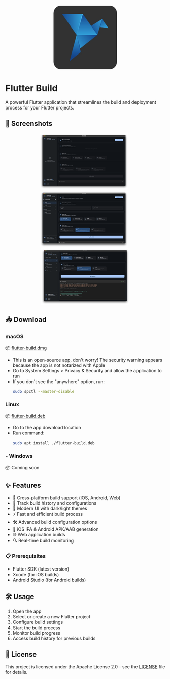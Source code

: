<p align="center">
  <img src="assets/images/logo.png" width="200" alt="Flutter Build Logo" />
</p>

# Flutter Build

A powerful Flutter application that streamlines the build and deployment process for your Flutter projects.

## 📱 Screenshots

<p align="center">
  <img src="./screenshots/ss1.png" width="280" alt="Project Selection" />&nbsp;&nbsp;
  <img src="./screenshots/ss2.png" width="280" alt="Build Process" />&nbsp;&nbsp;
  <img src="./screenshots/ss3.png" width="280" alt="Build Output" />
</p>

## 📥 Download

### macOS
📦 [flutter-build.dmg](https://github.com/Tjpatel16/flutter_build/releases/tag/v1.0.0)
* This is an open-source app, don't worry! The security warning appears because the app is not notarized with Apple
* Go to System Settings > Privacy & Security and allow the application to run
* If you don't see the "anywhere" option, run:
    ```bash
    sudo spctl --master-disable
    ```
### Linux
📦 [flutter-build.deb](https://github.com/Tjpatel16/flutter_build/releases/tag/v1.0.0)
* Go to the app download location
* Run command:
    ```bash
    sudo apt install ./flutter-build.deb
    ```
### - Windows
📦 Coming soon


## ✨ Features

- 🚀 Cross-platform build support (iOS, Android, Web)
- 🔄 Track build history and configurations
- 🎨 Modern UI with dark/light themes
- ⚡ Fast and efficient build process
- 🛠️ Advanced build configuration options
- 📱 iOS IPA & Android APK/AAB generation
- 🌐 Web application builds
- 🔍 Real-time build monitoring



### 📋 Prerequisites

- Flutter SDK (latest version)
- Xcode (for iOS builds)
- Android Studio (for Android builds)


## 🛠️ Usage

1. Open the app
2. Select or create a new Flutter project
3. Configure build settings
4. Start the build process
5. Monitor build progress
6. Access build history for previous builds

## 📝 License

This project is licensed under the Apache License 2.0 - see the [LICENSE](LICENSE) file for details.
